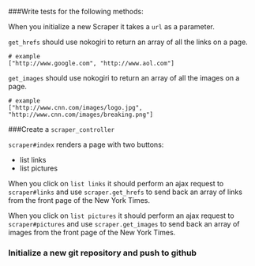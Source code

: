 
###Write tests for the following methods:

When you initialize a new Scraper it takes a `url` as a parameter.

`get_hrefs` should use nokogiri to return an array of all the links on a page.

```
# example
["http://www.google.com", "http://www.aol.com"]
```

`get_images` should use nokogiri to return an array of all the images on a page.

```
# example
["http://www.cnn.com/images/logo.jpg", "http://www.cnn.com/images/breaking.png"]
```


###Create a `scraper_controller`

`scraper#index` renders a page with two buttons:

- list links
- list pictures

When you click on `list links` it should perform an ajax request to `scraper#links` and use `scraper.get_hrefs` to send back an array of links from the front page of the New York Times.

When you click on `list pictures` it should perform an ajax request to `scraper#pictures` and use `scraper.get_images` to send back an array of images from the front page of the New York Times.

### Initialize a new git repository and push to github
